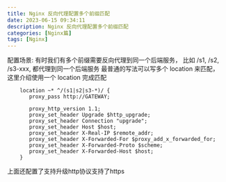 ```yaml
---
title: Nginx 反向代理配置多个前缀匹配
date: 2023-06-15 09:34:11
description: Nginx 反向代理配置多个前缀匹配
categories: [Nginx篇]
tags: [Nginx]
---
```


<!-- more -->
配置场景:
有时我们有多个前缀需要反向代理到同一个后端服务，
比如 /s1, /s2, /s3-xxx, 都代理到同一个后端服务
最普通的写法可以写多个 location 来匹配， 这里介绍使用一个 location 完成匹配


```shell
    location ~* ^/(s1|s2|s3-*)/ {
       proxy_pass http://GATEWAY;

       proxy_http_version 1.1;
       proxy_set_header Upgrade $http_upgrade;
       proxy_set_header Connection "upgrade";
       proxy_set_header Host $host;
       proxy_set_header X-Real-IP $remote_addr;
       proxy_set_header X-Forwarded-For $proxy_add_x_forwarded_for;
       proxy_set_header X-Forwarded-Proto $scheme;
       proxy_set_header X-Forwarded-Host $host;
    }
```

上面还配置了支持升级http协议支持了https
